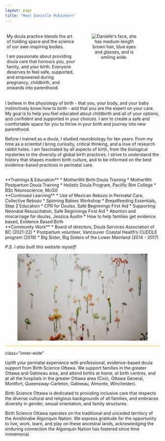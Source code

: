 ```yaml
---
layout: page
title: "Meet Danielle McEachern"
---
```

<style>

/* Create three equal columns that floats next to each other */
.column {
  float: left;
  width: 45%;
  padding: 5px;
}

/* Clear floats after the columns */
.row:after {
  content: "";
  display: table;
  clear: both;
}

.center {
        text-align: center;
      }

@media screen and (max-width: 600px) {
        .column {
          width: 100%;
        }
      }
  
</style>

<div class="row">
  <div class="column">

  <p>My doula practice blends the art of holding space and the science of our awe-inspiring bodies.</p>

  <p>I am passionate about providing doula care that honours you, your family, and your birth. Everyone deserves to feel safe, supported, and empowered during pregnancy, childbirth, and onwards into parenthood.</p>

  </div>

  <div class="column">
  <div class="center">
    <figure>
      <img src="assets/images/Face.svg" width="225" alt="Danielle's face, she has medium-length brown hair, blue eyes and glasses, and is smiling wide.">
    </figure>
  </div>
  </div>
</div>



<p>I believe in the physiology of birth - that you, your body, and your baby instinctively know how to birth - and that you are the expert on your care. My goal is to help you feel educated about childbirth and all of your options, and confident and supported in your choices. I aim to create a safe and comfortable space for you to thrive in your birth and journey into new parenthood.</p>

<p>Before I trained as a doula, I studied neurobiology for ten years. From my time as a scientist I bring curiosity, critical thinking, and a love of research rabbit holes. I am fascinated by all aspects of birth, from the biological mysteries to the diversity of global birth practices. I strive to understand the history that shapes modern birth culture, and to be informed on the best evidence-based practices in perinatal care.</p>

<br>
**Trainings & Education**
* MotherWit Birth Doula Training
* MotherWit Postpartum Doula Training
* Holistic Doula Program, Paciific Rim College
* BSc Neuroscience, McGill

<br>
**Continued Learning**
* Use of Mexican Rebozo in Perinatal Care, Collective Rebozo
* Spinning Babies Workshop
* Breastfeeding Essentials, Step 2 Education
* CPR for Doulas, Safe Beginnings First Aid
* Supporting Neonatal Resuscitation, Safe Beginnings First Aid
* Abortion and miscarriage for doulas, Jessica Austin
* How to help families get evidence based, Evidence Based Birth

<br>
**Community Work**
* Board of directors, Doula Services Association of BC (2021-22)
* Postpartum volunteer, Vancouver Coastal Health’s CUDDLE program (2019)
* Big Sister, Big Sisters of the Lower Mainland (2014 - 2017)

<p><i>P.S. I also built this website myself!</i></p>

<figure>
  <img src="assets/images/bady-abbas-uZoR8U2hyiw-unsplash.jpg" />
</figure>

<hr style="height:1px;border-width:0;color:#ffb901;background-color:#ffb901">

<footer class="inner-wide">

<p>class="inner-wide"</p>

<p>Uplift your perinatal experience with professional, evidence-based doula support from Birth Science Ottawa. We support families in the greater Ottawa and Gatineau area, and attend births at home, at birth centres, and at all the hospitals in the greater Ottawa area (Civic, Ottawa General, Montfort, Queensway-Carleton, Gatineau, Almonte, Winchester).</p>

<p>Birth Science Ottawa is dedicated to providing inclusive care that respects the diverse cultural and religious backgrounds of all families, and embraces diversity in gender, sexual orientation, and family structures.</p>

<p>Birth Science Ottawa operates on the traditional and unceded territory of the Anishinabe Algonquin Nation. We express gratitude for the opportunity to live, work, learn, and play on these ancestral lands, acknowledging the enduring connection the Algonquin Nation has fostered since time immemorial.</p>
</footer>
